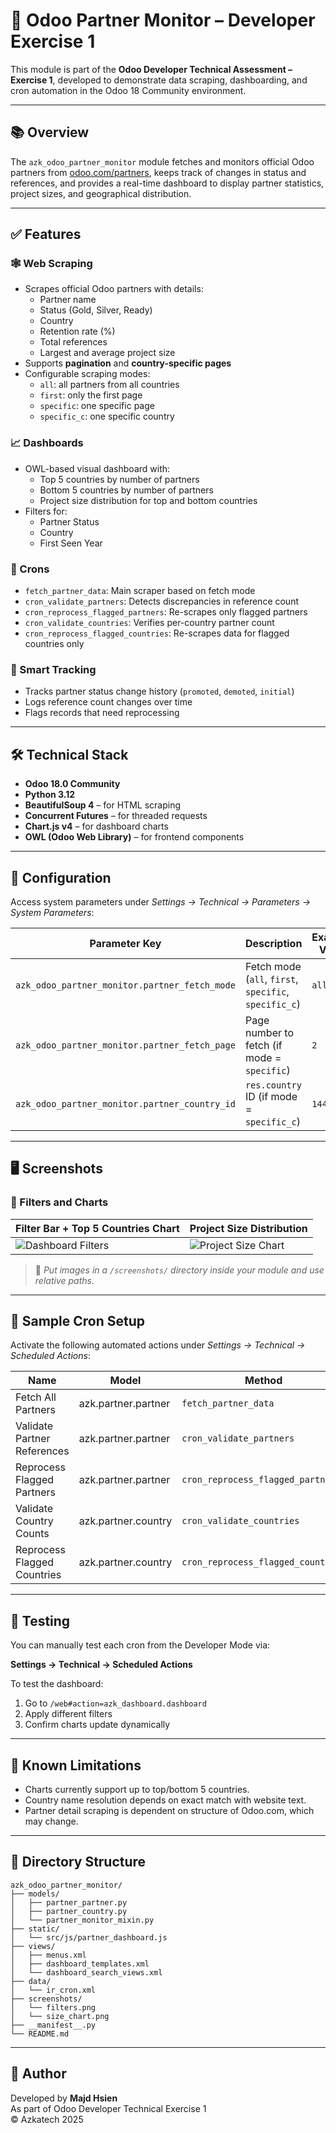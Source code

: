 
# 🧩 Odoo Partner Monitor – Developer Exercise 1

This module is part of the **Odoo Developer Technical Assessment – Exercise 1**, developed to demonstrate data scraping, dashboarding, and cron automation in the Odoo 18 Community environment.

---

## 📚 Overview

The `azk_odoo_partner_monitor` module fetches and monitors official Odoo partners from [odoo.com/partners](https://www.odoo.com/partners), keeps track of changes in status and references, and provides a real-time dashboard to display partner statistics, project sizes, and geographical distribution.

---

## ✅ Features

### 🕸️ Web Scraping
- Scrapes official Odoo partners with details:
  - Partner name
  - Status (Gold, Silver, Ready)
  - Country
  - Retention rate (%)
  - Total references
  - Largest and average project size
- Supports **pagination** and **country-specific pages**
- Configurable scraping modes:
  - `all`: all partners from all countries
  - `first`: only the first page
  - `specific`: one specific page
  - `specific_c`: one specific country

### 📈 Dashboards
- OWL-based visual dashboard with:
  - Top 5 countries by number of partners
  - Bottom 5 countries by number of partners
  - Project size distribution for top and bottom countries
- Filters for:
  - Partner Status
  - Country
  - First Seen Year

### 🔁 Crons
- `fetch_partner_data`: Main scraper based on fetch mode
- `cron_validate_partners`: Detects discrepancies in reference count
- `cron_reprocess_flagged_partners`: Re-scrapes only flagged partners
- `cron_validate_countries`: Verifies per-country partner count
- `cron_reprocess_flagged_countries`: Re-scrapes data for flagged countries only

### 🧠 Smart Tracking
- Tracks partner status change history (`promoted`, `demoted`, `initial`)
- Logs reference count changes over time
- Flags records that need reprocessing

---

## 🛠️ Technical Stack

- **Odoo 18.0 Community**
- **Python 3.12**
- **BeautifulSoup 4** – for HTML scraping
- **Concurrent Futures** – for threaded requests
- **Chart.js v4** – for dashboard charts
- **OWL (Odoo Web Library)** – for frontend components

---

## 🔧 Configuration

Access system parameters under *Settings → Technical → Parameters → System Parameters*:

| Parameter Key                                      | Description                          | Example Value  |
|----------------------------------------------------|--------------------------------------|----------------|
| `azk_odoo_partner_monitor.partner_fetch_mode`      | Fetch mode (`all`, `first`, `specific`, `specific_c`) | `all`          |
| `azk_odoo_partner_monitor.partner_fetch_page`      | Page number to fetch (if mode = `specific`) | `2`         |
| `azk_odoo_partner_monitor.partner_country_id`      | `res.country` ID (if mode = `specific_c`) | `144`         |

---

## 🖥️ Screenshots

### 🔳 Filters and Charts

| Filter Bar + Top 5 Countries Chart | Project Size Distribution |
|------------------------------------|----------------------------|
| ![Dashboard Filters](screenshots/filters.png) | ![Project Size Chart](screenshots/size_chart.png) |

> 📁 *Put images in a `/screenshots/` directory inside your module and use relative paths.*

---

## 📅 Sample Cron Setup

Activate the following automated actions under *Settings → Technical → Scheduled Actions*:

| Name                        | Model                 | Method                            | Interval     |
|-----------------------------|------------------------|-----------------------------------|--------------|
| Fetch All Partners          | azk.partner.partner    | `fetch_partner_data`              | e.g. Daily   |
| Validate Partner References | azk.partner.partner    | `cron_validate_partners`          | e.g. Weekly  |
| Reprocess Flagged Partners  | azk.partner.partner    | `cron_reprocess_flagged_partners` | e.g. Hourly  |
| Validate Country Counts     | azk.partner.country    | `cron_validate_countries`         | e.g. Weekly  |
| Reprocess Flagged Countries | azk.partner.country    | `cron_reprocess_flagged_countries`| e.g. Weekly  |

---

## 🧪 Testing

You can manually test each cron from the Developer Mode via:

**Settings → Technical → Scheduled Actions**

To test the dashboard:
1. Go to `/web#action=azk_dashboard.dashboard`
2. Apply different filters
3. Confirm charts update dynamically

---

## 🚧 Known Limitations

- Charts currently support up to top/bottom 5 countries.
- Country name resolution depends on exact match with website text.
- Partner detail scraping is dependent on structure of Odoo.com, which may change.

---

## 📂 Directory Structure

```
azk_odoo_partner_monitor/
├── models/
│   ├── partner_partner.py
│   ├── partner_country.py
│   └── partner_monitor_mixin.py
├── static/
│   └── src/js/partner_dashboard.js
├── views/
│   ├── menus.xml
│   ├── dashboard_templates.xml
│   └── dashboard_search_views.xml
├── data/
│   └── ir_cron.xml
├── screenshots/
│   └── filters.png
│   └── size_chart.png
├── __manifest__.py
└── README.md
```

---

## 🧠 Author

Developed by **Majd Hsien**  
As part of Odoo Developer Technical Exercise 1  
© Azkatech 2025
